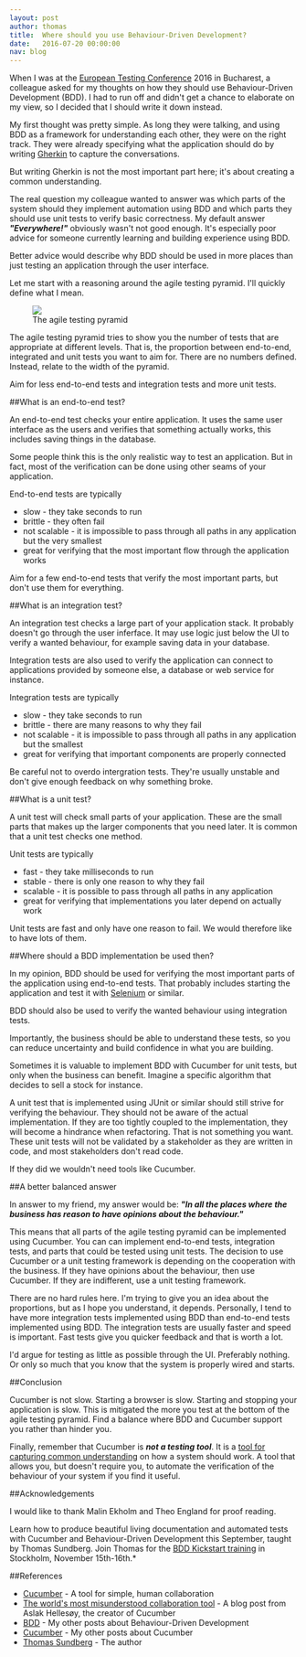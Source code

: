 ```yaml
---
layout: post
author: thomas
title:  Where should you use Behaviour-Driven Development?
date:   2016-07-20 00:00:00
nav: blog
---
```


When I was at the <a href="http://europeantestingconference.eu/">European Testing Conference</a> 2016 in Bucharest, 
a colleague asked for my thoughts on how they should use Behaviour-Driven Development (BDD). I had to run off and didn't get a chance to elaborate on my view, so I decided that I should write it down instead. 

My first thought was pretty simple. As long they were talking, and using BDD as a framework for understanding each other, they were on the right track. They were already specifying
what the application should do by 
writing <a href="https://github.com/cucumber/cucumber/wiki/Gherkin">Gherkin</a> to capture the conversations. 

But writing Gherkin is not the most important part here; it's about creating a common understanding. 

The real question my colleague wanted to answer was which parts of the system should they implement automation using BDD and which parts they should use unit tests to verify basic correctness. 
My default answer <b><i>"Everywhere!"</i></b> obviously wasn't not good enough. It's especially poor advice 
for someone currently learning and building experience using BDD. 

Better advice would describe why BDD should be used in more places than just testing an application through the user interface. 

Let me start with a reasoning around the agile testing pyramid. I'll quickly define what I mean.

<figure>
  <img src="/images/blog/testing-pyramid.png">
  <figcaption>The agile testing pyramid<figcaption>
</figure>

The agile testing pyramid tries to show you the number of tests that are appropriate at different levels. That is, 
the proportion between end-to-end, integrated and unit tests you want to aim for. There are no numbers 
defined. Instead, relate to the width of the pyramid. 

Aim for less end-to-end tests and integration tests and more unit tests. 

##What is an end-to-end test?

An end-to-end test checks your entire application. It uses the same user interface as 
the users and verifies that something actually works, this includes saving things in the database. 

Some people think this is the only realistic way to test an application. But in fact, most of the verification can be done using other seams of your application. 

End-to-end tests are typically 
<ul>
    <li>slow - they take seconds to run</li>
    <li>brittle - they often fail</li>
    <li>not scalable - it is impossible to pass through all paths in any application but the very smallest</li>
    <li>great for verifying that the most important flow through the application works</li>
</ul>

Aim for a few end-to-end tests that verify the most important parts, but don't use them for everything.

##What is an integration test?

An integration test checks a large part of your application stack. It probably doesn't go through the user inferface. 
It may use logic just below the UI to verify a wanted behaviour, for example saving data in your database. 

Integration tests are also used to verify the application can connect to applications provided by 
someone else, a database or web service for instance. 

Integration tests are typically 
<ul>
    <li>slow - they take seconds to run</li>
    <li>brittle - there are many reasons to why they fail</li>
    <li>not scalable - it is impossible to pass through all paths in any application but the smallest</li>
    <li>great for verifying that important components are properly connected</li>
</ul>

Be careful not to overdo intergration tests.
They're usually unstable and don't give enough feedback on why something broke. 

##What is a unit test?

A unit test will check small parts of your application. These are the small parts that makes up the larger 
components that you need later. It is common that a unit test checks one method. 

Unit tests are typically 
<ul>
    <li>fast - they take milliseconds to run</li>
    <li>stable - there is only one reason to why they fail</li>
    <li>scalable - it is possible to pass through all paths in any application</li>
    <li>great for verifying that implementations you later depend on actually work</li>
</ul>

Unit tests are fast and only have one reason to fail. We would therefore like to have lots of them. 

##Where should a BDD implementation be used then?

In my opinion, BDD should be used for verifying the most important parts of the application using end-to-end tests. 
That probably includes starting the application and test it with <a href="http://www.seleniumhq.org">Selenium</a> or 
similar. 

BDD should also be used to verify the wanted behaviour using integration tests. 

Importantly, the business should be able to understand these tests, so you can reduce uncertainty and build confidence in what you are building. 

Sometimes it is valuable to implement BDD with Cucumber for unit tests, but only when the business can benefit. Imagine a specific algorithm that decides to sell a stock for instance.

A unit test that is implemented using JUnit or similar should still strive for verifying the behaviour. 
They should not be aware of the actual implementation. If they are too tightly coupled to the implementation, they will become a hindrance when refactoring. That is not something you want. These unit tests will not be validated 
by a stakeholder as they are written in code, and most stakeholders don't read code. 

If they did we wouldn't need tools like Cucumber. 

##A better balanced answer

In answer to my friend, my answer would be: <b><i>"In all the places where the business has reason 
to have opinions about the behaviour."</i></b> 

This means that all parts of the agile testing pyramid can be implemented using Cucumber. You can can implement 
end-to-end tests, integration tests, and parts that could be tested using unit tests. The decision to use 
Cucumber or a unit testing framework is depending on the cooperation with the business. If they have opinions about 
the behaviour, then use Cucumber. If they are indifferent, use a unit testing framework.

There are no hard rules here. I'm trying to give you an idea about the proportions, but as I hope you understand, 
it depends. Personally, I tend to have more integration tests implemented using BDD than end-to-end tests implemented 
using BDD. The integration tests are usually faster and speed is important. Fast tests give you quicker feedback and 
that is worth a lot. 

I'd argue for testing as little as possible through the UI. Preferably nothing. Or only so much that you 
know that the system is properly wired and starts. 

##Conclusion

Cucumber is not slow. Starting a browser is slow. Starting and stopping your application is slow. This is mitigated 
the more you test at the bottom of the agile testing pyramid. Find a balance where BDD and Cucumber support you rather 
than hinder you. 

Finally, remember that Cucumber is <b><i>not a testing tool</i></b>. It is 
a <a href="https://cucumber.io/blog/2014/03/03/the-worlds-most-misunderstood-collaboration-tool">tool for capturing common understanding</a> 
on how a system should work. A tool that allows you, but doesn't require you, to automate the verification of 
the behaviour of your system if you find it useful. 

##Acknowledgements

I would like to thank Malin Ekholm and Theo England for proof reading. 

Learn how to produce beautiful living documentation and automated tests with Cucumber and Behaviour-Driven Development this September, taught by Thomas Sundberg. Join Thomas for the [BDD Kickstart training](https://cucumber.io/events/bdd-kickstart-stockholm-17) in Stockholm, November 15th-16th.*

##References

<ul>
    <li><a href="https://cucumber.io/">Cucumber</a> - A tool for simple, human collaboration</li>
    <li><a href="https://cucumber.io/blog/2014/03/03/the-worlds-most-misunderstood-collaboration-tool">The world's most misunderstood collaboration tool</a> - A blog post from Aslak Helles&oslash;y, the creator of Cucumber </li>
    <li><a href="http://www.thinkcode.se/blog/category/BDD">BDD</a> - My other posts about Behaviour-Driven Development </li>
    <li><a href="http://www.thinkcode.se/blog/category/Cucumber">Cucumber</a> - My other posts about Cucumber</li>
    <li><a href="http://www.thinkcode.se/blog/about">Thomas Sundberg</a> - The author</li>
</ul>

<!-- Drip -->
<script type="text/javascript">
  var _dcq = _dcq || [];
  var _dcs = _dcs || {}; 
  _dcs.account = '7849462';
  
  (function() {
    var dc = document.createElement('script');
    dc.type = 'text/javascript'; dc.async = true; 
    dc.src = '//tag.getdrip.com/7849462.js';
    var s = document.getElementsByTagName('script')[0];
    s.parentNode.insertBefore(dc, s);
  })();
</script>
